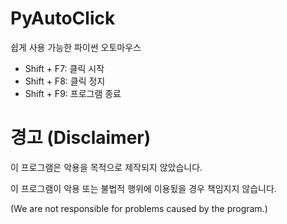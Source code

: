 # PyAutoClick

쉽게 사용 가능한 파이썬 오토마우스 

* Shift + F7: 클릭 시작
* Shift + F8: 클릭 정지
* Shift + F9: 프로그램 종료

# 경고 (Disclaimer)

이 프로그램은 악용을 목적으로 제작되지 않았습니다.

이 프로그램이 악용 또는 불법적 행위에 이용됬을 경우 책임지지 않습니다.

(We are not responsible for problems caused by the program.)
